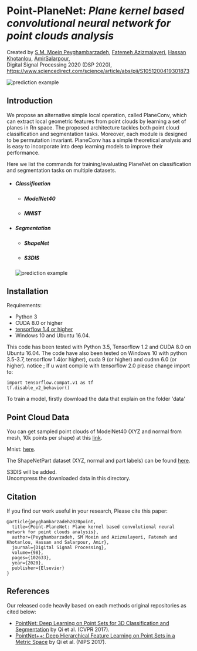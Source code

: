 # Point-PlaneNet: *Plane kernel based convolutional neural network for point clouds analysis*
Created by <a href="https://www.researchgate.net/profile/Moein_Peyghambarzadeh" target="_blank">S.M. Moein Peyghambarzadeh</a>, 
<a href="https://www.researchgate.net/profile/Fatemeh_Azizmalayeri" target="_blank">Fatemeh Azizmalayeri</a>, 
<a href="http://basu.ac.ir/en/~khotanlou" target="_blank">Hassan Khotanlou</a>,
<a href="http://www.salarpour.com" target="_blank"> AmirSalarpour</a>,</br>
Digital Signal Processing 2020 (DSP 2020), https://www.sciencedirect.com/science/article/abs/pii/S1051200419301873

![prediction example](https://raw.githubusercontent.com/moeinp70/Point-Planenet/master/fig1.png)

## Introduction
We propose an alternative simple local operation, called
PlaneConv, which can extract local geometric features from point clouds by
learning a set of planes in Rn space. The proposed architecture tackles both
point cloud classification and segmentation tasks. Moreover, each module is
designed to be permutation invariant. PlaneConv has a simple theoretical analysis and is easy to incorporate into deep learning models to improve their performance.

Here we list the commands for training/evaluating PlaneNet on classification and segmentation tasks on multiple datasets.

* ##### Classification
  * ##### ModelNet40
  * ##### MNIST
  
* ##### Segmentation
  * ##### ShapeNet
  * ##### S3DIS
  ![prediction example](https://raw.githubusercontent.com/moeinp70/Point-Planenet/master/res.png)

## Installation
Requirements:
- Python 3
- CUDA 8.0 or higher
- [tensorflow 1.4 or higher](https://www.tensorflow.org/get_started/os_setup)
- Windows 10 and Ubuntu 16.04.

This code has been tested with Python 3.5, Tensorflow 1.2 and CUDA 8.0 on Ubuntu 16.04. The code have also been tested on Windows 10 with python 3.5-3.7, tensorflow 1.4(or higher), cuda 9 (or higher)  and cudnn 6.0 (or higher).
 notice ; If u want compile with tensorflow 2.0 please change import to:
```
import tensorflow.compat.v1 as tf
tf.disable_v2_behavior()
```   
To train a model, firstly download the data that explain on the folder 'data'
## Point Cloud Data
You can get sampled point clouds of ModelNet40 (XYZ and normal from mesh, 10k points per shape) at this <a href="https://shapenet.cs.stanford.edu/media/modelnet40_normal_resampled.zip">link</a>.</br>

Mnist: <a href="https://drive.google.com/file/d/1pcAJa9TereursFkXfXLXiXkfawUv8Uid/view?usp=sharing">here</a>.</br>

The ShapeNetPart dataset (XYZ, normal and part labels) can be found <a href="https://shapenet.cs.stanford.edu/media/shapenetcore_partanno_segmentation_benchmark_v0_normal.zip">here</a>.</br>

S3DIS will be added.</br>
Uncompress the downloaded data in this directory.

## Citation
If you find our work useful in your research, Please cite this paper:

    @article{peyghambarzadeh2020point,
      title={Point-PlaneNet: Plane kernel based convolutional neural network for point clouds analysis},
      author={Peyghambarzadeh, SM Moein and Azizmalayeri, Fatemeh and Khotanlou, Hassan and Salarpour, Amir},
      journal={Digital Signal Processing},
      volume={98},
      pages={102633},
      year={2020},
      publisher={Elsevier}
    }

## References
Our released code heavily based on each methods original repositories as cited below:
* <a href="https://github.com/charlesq34/pointnet" target="_blank">PointNet: Deep Learning on Point Sets for 3D Classification and Segmentation</a> by Qi et al. (CVPR 2017).
* <a href="https://github.com/charlesq34/pointnet2" target="_black">PointNet++: Deep Hierarchical Feature Learning on Point Sets in a Metric Space</a> by Qi et al. (NIPS 2017).


